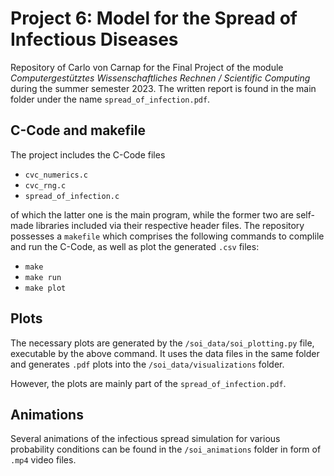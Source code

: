 # Project 6: Model for the Spread of Infectious Diseases

Repository of Carlo von Carnap for the Final Project of the module *Computergestütztes Wissenschaftliches Rechnen / Scientific Computing* during the summer semester 2023. The written report is found in the main folder under the name `spread_of_infection.pdf`.

## C-Code and makefile

The project includes the C-Code files
- `cvc_numerics.c`
- `cvc_rng.c`
- `spread_of_infection.c`

of which the latter one is the main program, while the former two are self-made libraries included via their respective header files. The repository possesses a `makefile` which comprises the following commands to complile and run the C-Code, as well as plot the generated `.csv` files:
- `make`
- `make run`
- `make plot`

## Plots

The necessary plots are generated by the `/soi_data/soi_plotting.py` file, executable by the above command. It uses the data files in the same folder and generates `.pdf` plots into the `/soi_data/visualizations` folder.

However, the plots are mainly part of the `spread_of_infection.pdf`.

## Animations

Several animations of the infectious spread simulation for various probability conditions can be found in the `/soi_animations` folder in form of `.mp4` video files.